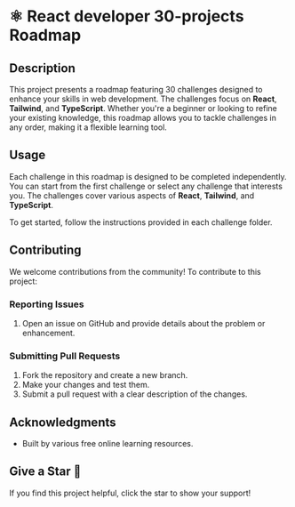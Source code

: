 # ⚛️ React developer 30-projects Roadmap

## Description
This project presents a roadmap featuring 30 challenges designed to enhance your skills in web development. The challenges focus on **React**, **Tailwind**, and **TypeScript**. Whether you're a beginner or looking to refine your existing knowledge, this roadmap allows you to tackle challenges in any order, making it a flexible learning tool.


## Usage
Each challenge in this roadmap is designed to be completed independently. You can start from the first challenge or select any challenge that interests you. The challenges cover various aspects of **React**, **Tailwind**, and **TypeScript**. 

To get started, follow the instructions provided in each challenge folder.


## Contributing
We welcome contributions from the community! To contribute to this project:


### Reporting Issues
1. Open an issue on GitHub and provide details about the problem or enhancement.


### Submitting Pull Requests
1. Fork the repository and create a new branch.
2. Make your changes and test them.
3. Submit a pull request with a clear description of the changes.


## Acknowledgments
- Built by various free online learning resources.


## Give a Star 🌟 
If you find this project helpful, click the star to show your support!
